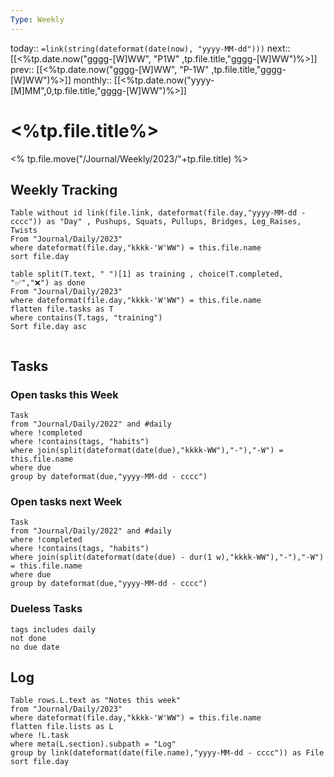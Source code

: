 ```yaml
---
Type: Weekly
---
```

today:: `=link(string(dateformat(date(now), "yyyy-MM-dd")))`
next:: [[<%tp.date.now("gggg-[W]WW",  "P1W" ,tp.file.title,"gggg-[W]WW")%>]]
prev::  [[<%tp.date.now("gggg-[W]WW", "P-1W" ,tp.file.title,"gggg-[W]WW")%>]]
monthly:: [[<%tp.date.now("yyyy-[M]MM",0,tp.file.title,"gggg-[W]WW")%>]]

# <%tp.file.title%>

<% tp.file.move("/Journal/Weekly/2023/"+tp.file.title) %>

## Weekly Tracking


```dataview
Table without id link(file.link, dateformat(file.day,"yyyy-MM-dd - cccc")) as "Day" , Pushups, Squats, Pullups, Bridges, Leg_Raises, Twists 
From "Journal/Daily/2023"
where dateformat(file.day,"kkkk-'W'WW") = this.file.name
sort file.day
```

```dataview
table split(T.text, " ")[1] as training , choice(T.completed, "✅","❌") as done
From "Journal/Daily/2023"
where dateformat(file.day,"kkkk-'W'WW") = this.file.name
flatten file.tasks as T
where contains(T.tags, "training")
Sort file.day asc


```


## Tasks
### Open tasks this Week

```dataview
Task
from "Journal/Daily/2022" and #daily
where !completed
where !contains(tags, "habits")
where join(split(dateformat(date(due),"kkkk-WW"),"-"),"-W") = this.file.name 
where due
group by dateformat(due,"yyyy-MM-dd - cccc")
```

### Open tasks next Week 

```dataview
Task
from "Journal/Daily/2022" and #daily
where !completed
where !contains(tags, "habits")
where join(split(dateformat(date(due) - dur(1 w),"kkkk-WW"),"-"),"-W") = this.file.name 
where due
group by dateformat(due,"yyyy-MM-dd - cccc")
```

### Dueless Tasks

```tasks
tags includes daily
not done 
no due date

```



## Log

```dataview
Table rows.L.text as "Notes this week"
from "Journal/Daily/2023"
where dateformat(file.day,"kkkk-'W'WW") = this.file.name
flatten file.lists as L
where !L.task
where meta(L.section).subpath = "Log"
group by link(dateformat(date(file.name),"yyyy-MM-dd - cccc")) as File
sort file.day
```

